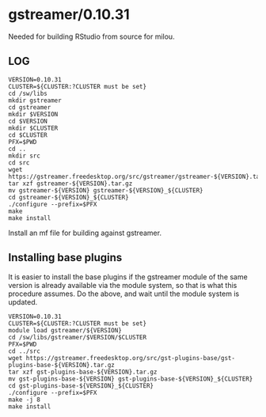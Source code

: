 gstreamer/0.10.31
=================

Needed for building RStudio from source for milou.

LOG
---

    VERSION=0.10.31
    CLUSTER=${CLUSTER:?CLUSTER must be set}
    cd /sw/libs
    mkdir gstreamer
    cd gstreamer
    mkdir $VERSION
    cd $VERSION
    mkdir $CLUSTER
    cd $CLUSTER
    PFX=$PWD
    cd ..
    mkdir src
    cd src
    wget https://gstreamer.freedesktop.org/src/gstreamer/gstreamer-${VERSION}.tar.gz
    tar xzf gstreamer-${VERSION}.tar.gz
    mv gstreamer-${VERSION} gstreamer-${VERSION}_${CLUSTER}
    cd gstreamer-${VERSION}_${CLUSTER}
    ./configure --prefix=$PFX
    make
    make install

Install an mf file for building against gstreamer.


Installing base plugins
-----------------------

It is easier to install the base plugins if the gstreamer module of the same
version is already available via the module system, so that is what this
procedure assumes.  Do the above, and wait until the module system is updated.

    VERSION=0.10.31
    CLUSTER=${CLUSTER:?CLUSTER must be set}
    module load gstreamer/${VERSION}
    cd /sw/libs/gstreamer/$VERSION/$CLUSTER
    PFX=$PWD
    cd ../src
    wget https://gstreamer.freedesktop.org/src/gst-plugins-base/gst-plugins-base-${VERSION}.tar.gz
    tar xzf gst-plugins-base-${VERSION}.tar.gz
    mv gst-plugins-base-${VERSION} gst-plugins-base-${VERSION}_${CLUSTER}
    cd gst-plugins-base-${VERSION}_${CLUSTER}
    ./configure --prefix=$PFX
    make -j 8
    make install
